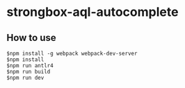 # strongbox-aql-autocomplete

## How to use

```
$npm install -g webpack webpack-dev-server
$npm install
$npm run antlr4
$npm run build
$npm run dev

```
